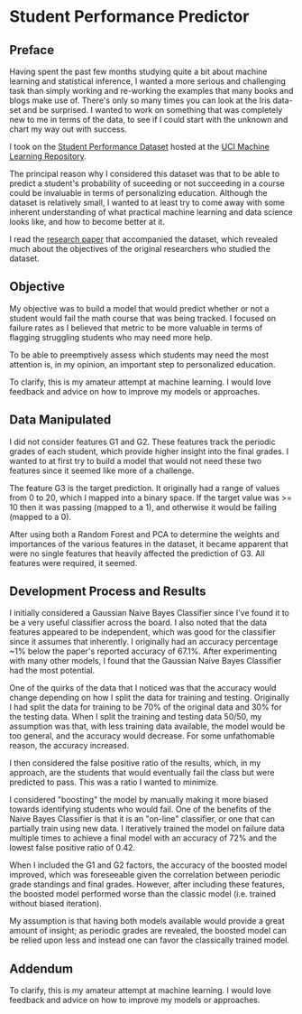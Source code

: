 # Student Performance Predictor #

## Preface ##

Having spent the past few months studying quite a bit about machine learning and statistical inference, I wanted a more serious and challenging task than simply working and re-working the examples that many books and blogs make use of. There's only so many times you can look at the Iris data-set and be surprised. I wanted to work on something that was completely new to me in terms of the data, to see if I could start with the unknown and chart my way out with success.

I took on the [Student Performance Dataset](https://archive.ics.uci.edu/ml/datasets/Student+Performance) hosted at the [UCI Machine Learning Repository](https://archive.ics.uci.edu/ml/index.html).

The principal reason why I considered this dataset was that to be able to predict a student's probability of suceeding or not succeeding in a course could be invaluable in terms of personalizing education. Although the dataset is relatively small, I wanted to at least try to come away with some inherent understanding of what practical machine learning and data science looks like, and how to become better at it.

I read the [research paper](http://www3.dsi.uminho.pt/pcortez/student.pdf) that accompanied the dataset, which revealed much about the objectives of the original researchers who studied the dataset.

## Objective ##

My objective was to build a model that would predict whether or not a student would fail the math course that was being tracked. I focused on failure rates as I believed that metric to be more valuable in terms of flagging struggling students who may need more help.

To be able to preemptively assess which students may need the most attention is, in my opinion, an important step to personalized education.

To clarify, this is my amateur attempt at machine learning. I would love feedback and advice on how to improve my models or approaches.

## Data Manipulated ##

I did not consider features G1 and G2. These features track the periodic grades of each student, which provide higher insight into the final grades. I wanted to at first try to build a model that would not need these two features since it seemed like more of a challenge.

The feature G3 is the target prediction. It originally had a range of values from 0 to 20, which I mapped into a binary space. If the target value was >= 10 then it was passing (mapped to a 1), and otherwise it would be failing (mapped to a 0).

After using both a Random Forest and PCA to determine the weights and importances of the various features in the dataset, it became apparent that were no single features that heavily affected the prediction of G3. All features were required, it seemed.

## Development Process and Results ##

I initially considered a Gaussian Naive Bayes Classifier since I've found it to be a very useful classifier across the board. I also noted that the data features appeared to be independent, which was good for the classifier since it assumes that inherently. I originally had an accuracy percentage ~1% below the paper's reported accuracy of 67.1%. After experimenting with many other models, I found that the Gaussian Naive Bayes Classifier had the most potential.

One of the quirks of the data that I noticed was that the accuracy would change depending on how I split the data for training and testing. Originally I had split the data for training to be 70% of the original data and 30% for the testing data. When I split the training and testing data 50/50, my assumption was that, with less training data available, the model would be too general, and the accuracy would decrease. For some unfathomable reason, the accuracy increased.

I then considered the false positive ratio of the results, which, in my approach, are the students that would eventually fail the class but were predicted to pass. This was a ratio I wanted to minimize.

I considered "boosting" the model by manually making it more biased towards identifying students who would fail. One of the benefits of the Naive Bayes Classifier is that it is an "on-line" classifier, or one that can partially train using new data. I iteratively trained the model on failure data multiple times to achieve a final model with an accuracy of 72% and the lowest false positive ratio of 0.42.

When I included the G1 and G2 factors, the accuracy of the boosted model improved, which was foreseeable given the correlation between periodic grade standings and final grades. However, after including these features, the boosted model performed worse than the classic model (i.e. trained without biased iteration).

My assumption is that having both models available would provide a great amount of insight; as periodic grades are revealed, the boosted model can be relied upon less and instead one can favor the classically trained model.

## Addendum ##

To clarify, this is my amateur attempt at machine learning. I would love feedback and advice on how to improve my models or approaches.

